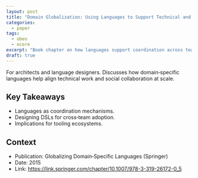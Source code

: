 ```yaml
---
layout: post
title: "Domain Globalization: Using Languages to Support Technical and Social Coordination (Springer)"
categories:
  - paper
tags:
  - obeo
  - ecore
excerpt: "Book chapter on how languages support coordination across teams and domains—why this matters for large‑scale engineering."
draft: true
---
```


For architects and language designers. Discusses how domain‑specific languages help align technical work and social collaboration at scale.

## Key Takeaways
- Languages as coordination mechanisms.
- Designing DSLs for cross‑team adoption.
- Implications for tooling ecosystems.

## Context
- Publication: Globalizing Domain‑Specific Languages (Springer)
- Date: 2015
- Link: https://link.springer.com/chapter/10.1007/978-3-319-26172-0_5

